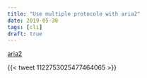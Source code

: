 ```yaml
---
title: "Use multiple protocole with aria2"
date: 2019-05-30
tags: [cli]
draft: true
---
```


[aria2](https://aria2.github.io/)

{{< tweet 1122753025477464065 >}}
